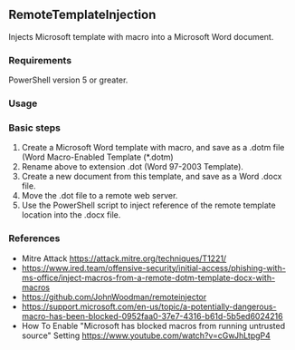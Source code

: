 ## RemoteTemplateInjection

Injects Microsoft template with macro into a Microsoft Word document.  

### Requirements

PowerShell version 5 or greater.

### Usage

### Basic steps

1. Create a Microsoft Word template with macro, and save as a .dotm file (Word Macro-Enabled Template (*.dotm)
2. Rename above to extension .dot (Word 97-2003 Template).
3. Create a new document from this template, and save as a Word .docx file.
4. Move the .dot file to a remote web server.
5. Use the PowerShell script to inject reference of the remote template location into the .docx file.

### References

- Mitre Attack https://attack.mitre.org/techniques/T1221/
- https://www.ired.team/offensive-security/initial-access/phishing-with-ms-office/inject-macros-from-a-remote-dotm-template-docx-with-macros
- https://github.com/JohnWoodman/remoteinjector
- https://support.microsoft.com/en-us/topic/a-potentially-dangerous-macro-has-been-blocked-0952faa0-37e7-4316-b61d-5b5ed6024216
- How To Enable "Microsoft has blocked macros from running untrusted source" Setting https://www.youtube.com/watch?v=cGwJhLtpgP4




